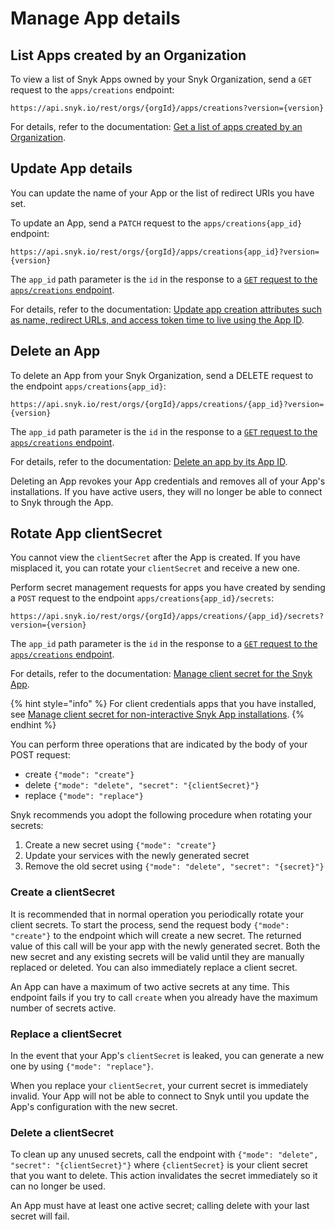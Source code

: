 # Manage App details

## List Apps created by an Organization

To view a list of Snyk Apps owned by your Snyk Organization, send a `GET` request to the `apps/creations` endpoint:

`https://api.snyk.io/rest/orgs/{orgId}/apps/creations?version={version}`

For details, refer to the documentation: [Get a list of apps created by an Organization](https://apidocs.snyk.io/?#get-/orgs/-org\_id-/apps/creations).

## Update App details

You can update the name of your App or the list of redirect URIs you have set.

To update an App, send a `PATCH` request to the `apps/creations{app_id}` endpoint:

`https://api.snyk.io/rest/orgs/{orgId}/apps/creations{app_id}?version={version}`

The `app_id` path parameter is the `id` in the response to a [`GET` request to the `apps/creations` endpoint](manage-app-details.md#list-apps-created-by-an-organization).

For details, refer to the documentation: [Update app creation attributes such as name, redirect URLs, and access token time to live using the App ID](https://apidocs.snyk.io/#patch-/orgs/-org\_id-/apps/creations/-app\_id-).

## Delete an App

To delete an App from your Snyk Organization, send a DELETE request to the endpoint `apps/creations{app_id}`:

`https://api.snyk.io/rest/orgs/{orgId}/apps/creations/{app_id}?version={version}`

The `app_id` path parameter is the `id` in the response to a [`GET` request to the `apps/creations` endpoint](manage-app-details.md#list-apps-created-by-an-organization).

For details, refer to the documentation: [Delete an app by its App ID](https://apidocs.snyk.io/?#delete-/orgs/-org\_id-/apps/creations/-app\_id-).

Deleting an App revokes your App credentials and removes all of your App's installations. If you have active users, they will no longer be able to connect to Snyk through the App.

## Rotate App clientSecret

You cannot view the `clientSecret` after the App is created. If you have misplaced it, you can rotate your `clientSecret` and receive a new one.

Perform secret management requests for apps you have created by sending a `POST` request to the endpoint `apps/creations{app_id}/secrets`:

`https://api.snyk.io/rest/orgs/{orgId}/apps/creations/{app_id}/secrets?version={version}`

The `app_id` path parameter is the `id` in the response to a [`GET` request to the `apps/creations` endpoint](manage-app-details.md#list-apps-created-by-an-organization).

For details, refer to the documentation: [Manage client secret for the Snyk App](https://apidocs.snyk.io/#post-/orgs/-org\_id-/apps/creations/-app\_id-/secrets).

{% hint style="info" %}
For client credentials apps that you have installed, see [Manage client secret for non-interactive Snyk App installations](https://apidocs.snyk.io/?version=2024-03-12#post-/orgs/-org\_id-/apps/installs/-install\_id-/secrets).
{% endhint %}

You can perform three operations that are indicated by the body of your POST request:

* create `{"mode": "create"}`
* delete `{"mode": "delete", "secret": "{clientSecret}"}`
* replace `{"mode": "replace"}`

Snyk recommends you adopt the following procedure when rotating your secrets:

1. Create a new secret using `{"mode": "create"}`
2. Update your services with the newly generated secret
3. Remove the old secret using `{"mode": "delete", "secret": "{secret}"}`

### Create a clientSecret

It is recommended that in normal operation you periodically rotate your client secrets. To start the process, send the request body `{"mode": "create"}` to the endpoint which will create a new secret. The returned value of this call will be your app with the newly generated secret. Both the new secret and any existing secrets will be valid until they are manually replaced or deleted. You can also immediately replace a client secret.

An App can have a maximum of two active secrets at any time. This endpoint fails if you try to call `create` when you already have the maximum number of secrets active.

### Replace a clientSecret

In the event that your App's `clientSecret` is leaked, you can generate a new one by using `{"mode": "replace"}`.

When you replace your `clientSecret`, your current secret is immediately invalid. Your App will not be able to connect to Snyk until you update the App's configuration with the new secret.

### Delete a clientSecret

To clean up any unused secrets, call the endpoint with `{"mode": "delete", "secret": "{clientSecret}"}` where `{clientSecret}` is your client secret that you want to delete. This action invalidates the secret immediately so it can no longer be used.

An App must have at least one active secret; calling delete with your last secret will fail.
